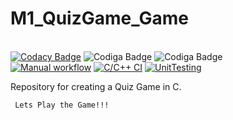 # M1_QuizGame_Game
<br>[![Codacy Badge](https://app.codacy.com/project/badge/Grade/1ca075dc1005474b9566f4abe7e679d7)](https://www.codacy.com/gh/KeshavTiwari23/M1_QuizGame_Game/dashboard?utm_source=github.com&amp;utm_medium=referral&amp;utm_content=KeshavTiwari23/M1_QuizGame_Game&amp;utm_campaign=Badge_Grade) 
![Codiga Badge](https://img.shields.io/badge/code%20build%20quality-65-brightgreen) 
![Codiga Badge](https://img.shields.io/badge/Languages-2-blue)<br/>
[![Manual workflow](https://github.com/KeshavTiwari23/M1_QuizGame_Game/actions/workflows/Manual%20testing.yml/badge.svg)](https://github.com/KeshavTiwari23/M1_QuizGame_Game/actions/workflows/Manual%20testing.yml)
[![C/C++ CI](https://github.com/KeshavTiwari23/M1_QuizGame_Game/actions/workflows/cpp%20check.yml/badge.svg)](https://github.com/KeshavTiwari23/M1_QuizGame_Game/actions/workflows/cpp%20check.yml)
[![UnitTesting](https://github.com/KeshavTiwari23/M1_QuizGame_Game/actions/workflows/c-cpp6.yml/badge.svg)](https://github.com/KeshavTiwari23/M1_QuizGame_Game/actions/workflows/c-cpp6.yml)

Repository for creating a Quiz Game in C.

     Lets Play the Game!!!
